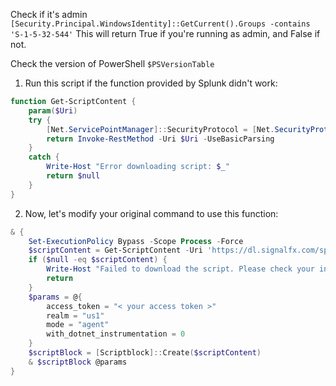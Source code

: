 Check if it's admin
`[Security.Principal.WindowsIdentity]::GetCurrent().Groups -contains 'S-1-5-32-544'`
This will return True if you're running as admin, and False if not.

Check the version of PowerShell
`$PSVersionTable`

1. Run this script if the function provided by Splunk didn't work:
```Powershell
function Get-ScriptContent {
    param($Uri)
    try {
        [Net.ServicePointManager]::SecurityProtocol = [Net.SecurityProtocolType]::Tls12
        return Invoke-RestMethod -Uri $Uri -UseBasicParsing
    }
    catch {
        Write-Host "Error downloading script: $_"
        return $null
    }
}
```

2. Now, let's modify your original command to use this function:
```Powershell
& {
    Set-ExecutionPolicy Bypass -Scope Process -Force
    $scriptContent = Get-ScriptContent -Uri 'https://dl.signalfx.com/splunk-otel-collector.ps1'
    if ($null -eq $scriptContent) {
        Write-Host "Failed to download the script. Please check your internet connection and try again."
        return
    }
    $params = @{
        access_token = "< your access token >"
        realm = "us1"
        mode = "agent"
        with_dotnet_instrumentation = 0
    }
    $scriptBlock = [Scriptblock]::Create($scriptContent)
    & $scriptBlock @params
}
```



